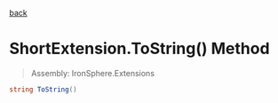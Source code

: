 ﻿

[back](/IronSphere.Extensions/types/ShortExtension)

# ShortExtension.ToString() Method

> Assembly: IronSphere.Extensions

```csharp
string ToString()
```



 